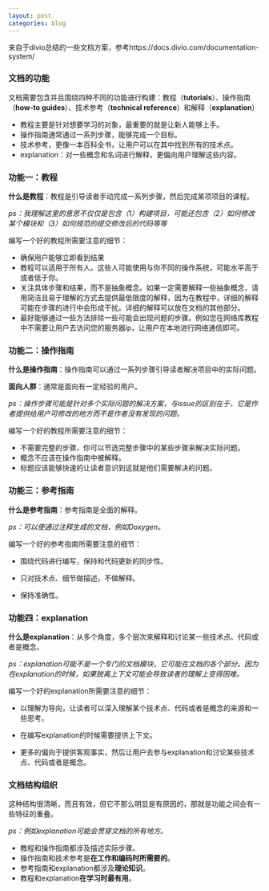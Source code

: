 ```yaml
---
layout: post
categories: blog
---
```


来自于divio总结的一些文档方案，参考https://docs.divio.com/documentation-system/



### 文档的功能

文档需要包含并且围绕四种不同的功能进行构建：教程（**tutorials**）、操作指南（**how-to guides**）、技术参考（**technical reference**）和解释（**explanation**）

- 教程主要是针对想要学习的对象，最重要的就是让新人能够上手。
- 操作指南通常通过一系列步骤，能够完成一个目标。
- 技术参考，更像一本百科全书，让用户可以在其中找到所有的技术点。
- explanation：对一些概念和名词进行解释，更偏向用户理解这些内容。



### 功能一：教程

**什么是教程**：教程是引导读者手动完成一系列步骤，然后完成某项项目的课程。

*ps：我理解这里的意思不仅仅是包含（1）构建项目，可能还包含（2）如何修改某个模块和（3）如何规范的提交修改后的代码等等*

编写一个好的教程所需要注意的细节：

- 确保用户能够立即看到结果
- 教程可以适用于所有人。这些人可能使用与你不同的操作系统，可能水平高于或者低于你。
- 关注具体步骤和结果，而不是抽象概念。如果一定需要解释一些抽象概念，请用简洁且易于理解的方式去提供最低限度的解释，因为在教程中，详细的解释可能在步骤的进行中会形成干扰。详细的解释可以放在文档的其他部分。
- 最好能够通过一些方法排除一些可能会出现问题的步骤。例如您在网络库教程中不需要让用户去访问您的服务器ip，让用户在本地进行网络通信即可。



### 功能二：操作指南

**什么是操作指南**：操作指南可以通过一系列步骤引导读者解决项目中的实际问题。

**面向人群**：通常是面向有一定经验的用户。

*ps：操作步骤可能是针对多个实际问题的解决方案，与issue的区别在于，它是作者提供给用户可修改的地方而不是作者没有发现的问题。*

编写一个好的教程所需要注意的细节：

- 不需要完整的步骤，你可以节选完整步骤中的某些步骤来解决实际问题。
- 概念不应该在操作指南中被解释。
- 标题应该能够快速的让读者意识到这就是他们需要解决的问题。



### 功能三：参考指南

**什么是参考指南**：参考指南是全面的解释。

*ps：可以使通过注释生成的文档，例如Doxygen。*

编写一个好的参考指南所需要注意的细节：

- 围绕代码进行编写，保持和代码更新的同步性。

- 只对技术点、细节做描述，不做解释。
- 保持准确性。



### 功能四：explanation

**什么是explanation**：从多个角度，多个层次来解释和讨论某一些技术点、代码或者是概念。

*ps：explanation可能不是一个专门的文档模块，它可能在文档的各个部分。因为在explanation的时候，如果脱离上下文可能会导致读者的理解上变得困难。*

编写一个好的explanation所需要注意的细节：

- 以理解为导向，让读者可以深入理解某个技术点、代码或者是概念的来源和一些思考。

- 在编写explanation的时候需要提供上下文。
- 更多的偏向于提供客观事实，然后让用户去参与explanation和讨论某些技术点、代码或者是概念。



### 文档结构组织

这种结构很清晰，而且有效，但它不那么明显是有原因的，那就是功能之间会有一些特征的重叠。

*ps：例如explanation可能会贯穿文档的所有地方。*

- 教程和操作指南都涉及描述实际步骤。
- 操作指南和技术参考是**在工作和编码时所需要的**。
- 参考指南和explanation都涉及**理论知识**。
- 教程和explanation**在学习时最有用**。








